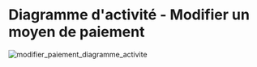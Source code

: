 # Diagramme d'activité - Modifier un moyen de paiement

![modifier_paiement_diagramme_activite](https://user-images.githubusercontent.com/22112666/74384263-316e7100-4df1-11ea-881f-7a8d77bc2aa1.png)
